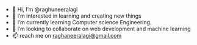 - 👋 Hi, I’m @raghuneeralagi
- 👀 I’m interested in learning and creating new things
- 🌱 I’m currently learning Computer science Engineering.
- 💞️ I’m looking to collaborate on web development and machine learning
- 📫 reach me on raghaneeralagi@gmail.com

<!---
raghuneeralagi/raghuneeralagi is a ✨ special ✨ repository because its `README.md` (this file) appears on your GitHub profile.
You can click the Preview link to take a look at your changes.
--->
